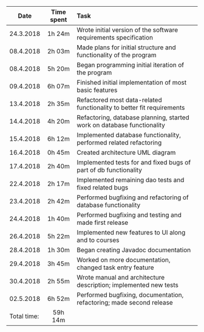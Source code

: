 | Date          | Time spent    | Task                                                                      |
| ------------- |:-------------:| :-------------------------------------------------------------------------|
| 24.3.2018     | 1h 24m        |  Wrote initial version of the software requirements specification         |
| 08.4.2018     | 2h 03m        |  Made plans for initial structure and functionality of the program        |
| 08.4.2018     | 5h 20m        |  Began programming initial iteration of the program                       |
| 09.4.2018     | 6h 07m        |  Finished initial implementation of most basic features                   |
| 13.4.2018     | 2h 35m        |  Refactored most data-related functionality to better fit requirements    |
| 14.4.2018     | 4h 20m        |  Refactoring, database planning, started work on database functionality   |
| 15.4.2018     | 6h 12m        |  Implemented database functionality, performed related refactoring        |
| 16.4.2018     | 0h 45m        |  Created architecture UML diagram                                         |
| 17.4.2018     | 2h 40m        |  Implemented tests for and fixed bugs of part of db functionality         |
| 22.4.2018     | 2h 17m        |  Implemented remaining dao tests and fixed related bugs                   |
| 23.4.2018     | 2h 42m        |  Performed bugfixing and refactoring of database functionality            |
| 24.4.2018     | 1h 40m        |  Performed bugfixing and testing and made first release                   |
| 26.4.2018     | 5h 22m        |  Implemented new features to UI along and to courses                      |
| 28.4.2018     | 1h 30m        |  Began creating Javadoc documentation                                     |
| 29.4.2018     | 3h 45m        |  Worked on more documentation, changed task entry feature                 |
| 30.4.2018     | 2h 55m        |  Wrote manual and architecture description; implemented new tests         |
| 02.5.2018     | 6h 52m        |  Performed bugfixing, documentation, refactoring; made second release     |
| Total time:   | 59h 14m       |                                                                           |
